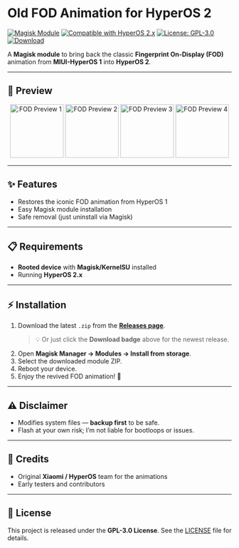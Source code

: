# Old FOD Animation for HyperOS 2

[![Magisk Module](https://img.shields.io/badge/Magisk-Module-green)](https://github.com/topjohnwu/Magisk)
[![Compatible with HyperOS 2.x](https://img.shields.io/badge/Compatible%20with-HyperOS%202.x-blue)]()
[![License: GPL-3.0](https://img.shields.io/badge/License-GPL--3.0-lightgrey)](LICENSE)
[![Download](https://img.shields.io/github/v/release/fakerieh/Old-FOD-Animation-for-HyperOS-2?label=Download&logo=github)](https://github.com/fakerieh/Old-FOD-Animation-for-HyperOS-2/releases/latest)

A **Magisk module** to bring back the classic **Fingerprint On-Display (FOD)** animation from **MIUI-HyperOS 1** into **HyperOS 2**.

---

## 📸 Preview
<p align="center">
  <img src="https://github.com/user-attachments/assets/10b37210-5434-445e-afa7-221555d14adf" alt="FOD Preview 1" width="120"/>
  <img src="https://github.com/user-attachments/assets/ab2240b3-1a8d-4a1f-b833-cde1aadcc44d" alt="FOD Preview 2" width="120"/>
  <img src="https://github.com/user-attachments/assets/5eeff4ff-a96c-45a8-8460-a73e744f5473" alt="FOD Preview 3" width="120"/>
  <img src="https://github.com/user-attachments/assets/f7d8e6a5-ee94-427c-b935-35ab22867f57" alt="FOD Preview 4" width="120"/>
</p>

---

## ✨ Features
- Restores the iconic FOD animation from HyperOS 1    
- Easy Magisk module installation  
- Safe removal (just uninstall via Magisk)

---

## 📋 Requirements
- **Rooted device** with **Magisk/KernelSU** installed  
- Running **HyperOS 2.x**

---

## ⚡ Installation

1. Download the latest `.zip` from the [**Releases page**](https://github.com/fakerieh/Old-FOD-Animation-for-HyperOS-2/releases).  
   > 💡 Or just click the **Download badge** above for the newest release.  
2. Open **Magisk Manager → Modules → Install from storage**.  
3. Select the downloaded module ZIP.  
4. Reboot your device.  
5. Enjoy the revived FOD animation! 🎉

---

## ⚠️ Disclaimer
- Modifies system files — **backup first** to be safe.  
- Flash at your own risk; I’m not liable for bootloops or issues.

---

## 🙌 Credits
- Original **Xiaomi / HyperOS** team for the animations  
- Early testers and contributors  

---

## 📜 License
This project is released under the **GPL-3.0 License**. See the [LICENSE](LICENSE) file for details.

